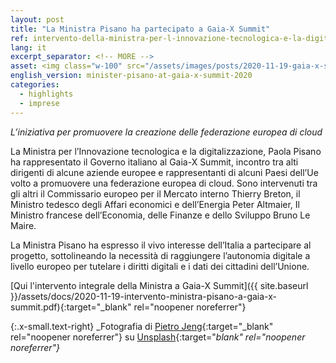 ```yaml
---
layout: post
title: "La Ministra Pisano ha partecipato a Gaia-X Summit"
ref: intervento-della-ministra-per-l-innovazione-tecnologica-e-la-digitalizzazione-al-gaia-x-summit
lang: it
excerpt_separator: <!-- MORE -->
asset: <img class="w-100" src="/assets/images/posts/2020-11-19-gaia-x-summit.jpg" alt="Paola Pisano al Gaia-X Summit"/>
english_version: minister-pisano-at-gaia-x-summit-2020
categories:
  - highlights
  - imprese
---
```


_L’iniziativa per promuovere la creazione delle federazione europea di cloud_

<!-- MORE -->

La Ministra per l’Innovazione tecnologica e la digitalizzazione, Paola Pisano ha rappresentato il Governo italiano al Gaia-X Summit, incontro tra alti dirigenti di alcune aziende europee e rappresentanti di alcuni Paesi dell’Ue volto a promuovere una federazione europea di cloud. Sono intervenuti tra gli altri il Commissario europeo per il Mercato interno Thierry Breton, il Ministro tedesco degli Affari economici e dell’Energia Peter Altmaier, Il Ministro francese dell’Economia, delle Finanze e dello Sviluppo Bruno Le Maire.  

La Ministra Pisano ha espresso il vivo interesse dell’Italia a partecipare al progetto, sottolineando la necessità di raggiungere l’autonomia digitale a livello europeo per tutelare i diritti digitali e i dati dei cittadini dell’Unione.  

[Qui l'intervento integrale della Ministra a Gaia-X Summit]({{ site.baseurl }}/assets/docs/2020-11-19-intervento-ministra-pisano-a-gaia-x-summit.pdf){:target="_blank" rel="noopener noreferrer"}

{:.x-small.text-right}
_Fotografia di [Pietro Jeng](https://unsplash.com/@pietrozj){:target="_blank" rel="noopener noreferrer"} su [Unsplash](https://unsplash.com/photos/n6B49lTx7NM){:target="_blank" rel="noopener noreferrer"}_

